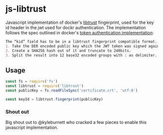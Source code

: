 # js-libtrust
Javascript implementation of docker's [libtrust](https://github.com/docker/libtrust) fingerprint, used for the key id header in the jwt used for dockr authentication.  The implementation follows the spec outlined in 
docker's [token authentication implementation](https://docs.docker.com/registry/spec/auth/jwt/):
```markdown
The “kid” field has to be in a libtrust fingerprint compatible format. Such a format can be generated by following steps:
1. Take the DER encoded public key which the JWT token was signed against.
2. Create a SHA256 hash out of it and truncate to 240bits.
3. Split the result into 12 base32 encoded groups with : as delimiter.
```

## Usage
```javascript
const fs = require('fs')
const libtrust = require('libtrust')
const publicKey = fs.readFileSync('certificate.crt', 'utf-8')

const keyId = libtrust.fingerprint(publicKey)
```

### Shout out
Big shout out to @kyleburnett who cracked a few pieces to enable this javascript implementation. 


